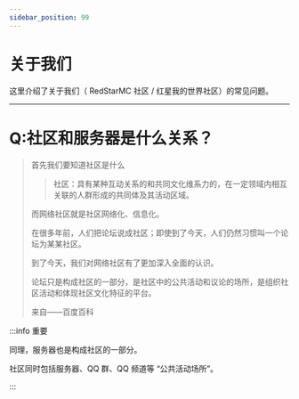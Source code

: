 ```yaml
---
sidebar_position: 99
---
```


# 关于我们

这里介绍了关于我们（ RedStarMC 社区 / 红星我的世界社区）的常见问题。

***

# Q:社区和服务器是什么关系？

> 首先我们要知道社区是什么
> 
> > 社区：具有某种互动关系的和共同文化维系力的，在一定领域内相互关联的人群形成的共同体及其活动区域。
>
> 而网络社区就是社区网络化、信息化。
> 
> 在很多年前，人们把论坛说成社区；即使到了今天，人们仍然习惯叫一个论坛为某某社区。
>
> 到了今天，我们对网络社区有了更加深入全面的认识。
>
> 论坛只是构成社区的一部分，是社区中的公共活动和议论的场所，是组织社区活动和体现社区文化特征的平台。
> 
> 来自——百度百科
 
:::info 重要

同理，服务器也是构成社区的一部分。

社区同时包括服务器、QQ 群、QQ 频道等 “公共活动场所”。

:::